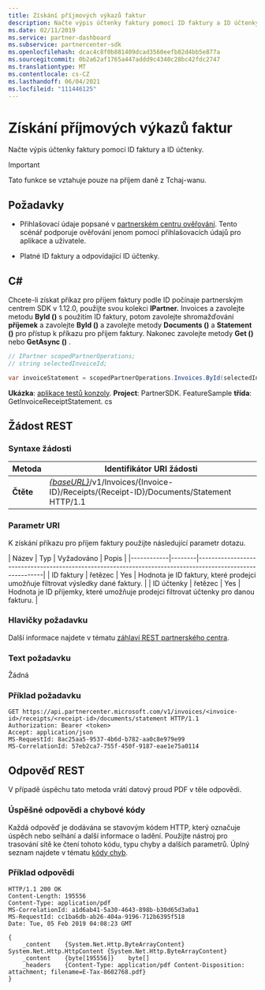 ```yaml
---
title: Získání příjmových výkazů faktur
description: Načte výpis účtenky faktury pomocí ID faktury a ID účtenky.
ms.date: 02/11/2019
ms.service: partner-dashboard
ms.subservice: partnercenter-sdk
ms.openlocfilehash: dcac4c8f0b881409dcad3560eefb82d4bb5e877a
ms.sourcegitcommit: 0b2a62af1765a447addd9c4340c28bc42fdc2747
ms.translationtype: MT
ms.contentlocale: cs-CZ
ms.lasthandoff: 06/04/2021
ms.locfileid: "111446125"
---
```

# <a name="get-invoice-receipt-statement"></a>Získání příjmových výkazů faktur

Načte výpis účtenky faktury pomocí ID faktury a ID účtenky.

> [!IMPORTANT]
> Tato funkce se vztahuje pouze na příjem daně z Tchaj-wanu.

## <a name="prerequisites"></a>Požadavky

- Přihlašovací údaje popsané v [partnerském centru ověřování](partner-center-authentication.md). Tento scénář podporuje ověřování jenom pomocí přihlašovacích údajů pro aplikace a uživatele.

- Platné ID faktury a odpovídající ID účtenky.

## <a name="c"></a>C\#

Chcete-li získat příkaz pro příjem faktury podle ID počínaje partnerským centrem SDK v 1.12.0, použijte svou kolekci **IPartner.** Invoices a zavolejte metodu **ById ()** s použitím ID faktury, potom zavolejte shromažďování **příjemek** a zavolejte **ById ()** a zavolejte metody **Documents ()** a **Statement ()** pro přístup k příkazu pro příjem faktury. Nakonec zavolejte metody **Get ()** nebo **GetAsync ()** .

``` csharp
// IPartner scopedPartnerOperations;
// string selectedInvoiceId;

var invoiceStatement = scopedPartnerOperations.Invoices.ById(selectedInvoiceId).Receipts.ById(selectedReceipt).Documents.Statement.Get();
```

**Ukázka**: [aplikace testů konzoly](console-test-app.md). **Project**: PartnerSDK. FeatureSample **třída**: GetInvoiceReceiptStatement. cs

## <a name="rest-request"></a>Žádost REST

### <a name="request-syntax"></a>Syntaxe žádosti

| Metoda  | Identifikátor URI žádosti                                                                                                            |
|---------|------------------------------------------------------------------------------------------------------------------------|
| **Čtěte** | [*{baseURL}*](partner-center-rest-urls.md)/v1/Invoices/{Invoice-ID}/Receipts/{Receipt-ID}/Documents/Statement HTTP/1.1 |

### <a name="uri-parameter"></a>Parametr URI

K získání příkazu pro příjem faktury použijte následující parametr dotazu.

| Název       | Typ   | Vyžadováno | Popis                                                                                    |
|------------|--------|-----------------------------------------------------------------------------------------------------------|
| ID faktury | řetězec | Yes      | Hodnota je ID faktury, které prodejci umožňuje filtrovat výsledky dané faktury. |
| ID účtenky | řetězec | Yes      | Hodnota je ID příjemky, které umožňuje prodejci filtrovat účtenky pro danou fakturu. |

### <a name="request-headers"></a>Hlavičky požadavku

Další informace najdete v tématu [záhlaví REST partnerského centra](headers.md).

### <a name="request-body"></a>Text požadavku

Žádná

### <a name="request-example"></a>Příklad požadavku

```http
GET https://api.partnercenter.microsoft.com/v1/invoices/<invoice-id>/receipts/<receipt-id>/documents/statement HTTP/1.1
Authorization: Bearer <token>
Accept: application/json
MS-RequestId: 8ac25aa5-9537-4b6d-b782-aa0c8e979e99
MS-CorrelationId: 57eb2ca7-755f-450f-9187-eae1e75a0114
```

## <a name="rest-response"></a>Odpověď REST

V případě úspěchu tato metoda vrátí datový proud PDF v těle odpovědi.

### <a name="response-success-and-error-codes"></a>Úspěšné odpovědi a chybové kódy

Každá odpověď je dodávána se stavovým kódem HTTP, který označuje úspěch nebo selhání a další informace o ladění. Použijte nástroj pro trasování sítě ke čtení tohoto kódu, typu chyby a dalších parametrů. Úplný seznam najdete v tématu [kódy chyb](error-codes.md).

### <a name="response-example"></a>Příklad odpovědi

```http
HTTP/1.1 200 OK
Content-Length: 195556
Content-Type: application/pdf
MS-CorrelationId: a1d6ab41-5a30-4643-898b-b30d65d3a0a1
MS-RequestId: cc1ba6db-ab26-404a-9196-712b6395f518
Date: Tue, 05 Feb 2019 04:08:23 GMT

{
    _content    {System.Net.Http.ByteArrayContent}    System.Net.Http.HttpContent {System.Net.Http.ByteArrayContent}
    _content    {byte[195556]}    byte[]
    _headers    {Content-Type: application/pdf Content-Disposition: attachment; filename=E-Tax-8602768.pdf}
}
```
